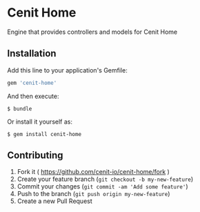 # Cenit Home

Engine that provides controllers and models for Cenit Home

## Installation

Add this line to your application's Gemfile:

```ruby
gem 'cenit-home'
```

And then execute:

    $ bundle

Or install it yourself as:

    $ gem install cenit-home


## Contributing

1. Fork it ( https://github.com/cenit-io/cenit-home/fork )
2. Create your feature branch (`git checkout -b my-new-feature`)
3. Commit your changes (`git commit -am 'Add some feature'`)
4. Push to the branch (`git push origin my-new-feature`)
5. Create a new Pull Request
